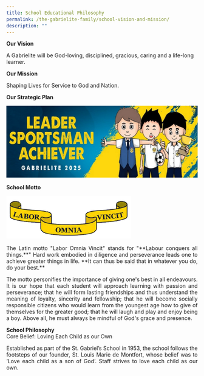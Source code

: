 ```yaml
---
title: School Educational Philosophy
permalink: /the-gabrielite-family/school-vision-and-mission/
description: ""
---
```


**Our Vision** 

A Gabrielite will be God-loving, disciplined, gracious, caring and a life-long learner.  
  
**Our Mission**  

Shaping Lives for Service to God and Nation.  
  
**Our Strategic Plan**

![](/images/Gabrielite%202025.jpeg)

**School Motto**

<img src="/images/motto.gif" 
     style="width:65%">


<p align="justify"> The Latin motto "Labor Omnia Vincit" stands for "**Labour conquers all things.**" Hard work embodied in diligence and perseverance leads one to achieve greater things in life. **It can thus be said that in whatever you do, do your best.**

<p align="justify"> The motto personifies the importance of giving one's best in all endeavours. It is our hope that each student will approach learning with passion and perseverance; that he will form lasting friendships and thus understand the meaning of loyalty, sincerity and fellowship; that he will become socially responsible citizens who would learn from the youngest age how to give of themselves for the greater good; that he will laugh and play and enjoy being a boy. Above all, he must always be mindful of God's grace and presence.

**School Philosophy**  
Core Belief: Loving Each Child as our Own

<p align="justify"> Established as part of the St. Gabriel’s School in 1953, the school follows the footsteps of our founder, St. Louis Marie de Montfort, whose belief was to ‘Love each child as a son of God’. Staff strives to love each child as our own.

